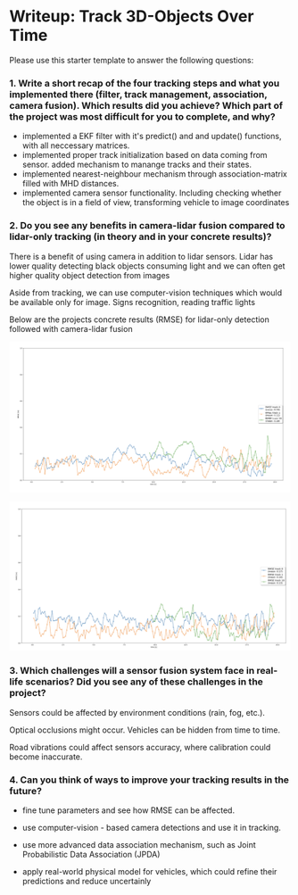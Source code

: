 # Writeup: Track 3D-Objects Over Time

Please use this starter template to answer the following questions:

### 1. Write a short recap of the four tracking steps and what you implemented there (filter, track management, association, camera fusion). Which results did you achieve? Which part of the project was most difficult for you to complete, and why?

- implemented a EKF filter with it's predict() and and update() functions, with all neccessary matrices.
- implemented proper track initialization based on data coming from sensor. added mechanism to manange tracks and their states.
- implemented nearest-neighbour mechanism through association-matrix filled with MHD distances.
- implemented camera sensor functionality. Including checking whether the object is in a field of view, transforming vehicle to image coordinates

### 2. Do you see any benefits in camera-lidar fusion compared to lidar-only tracking (in theory and in your concrete results)?

There is a benefit of using camera in addition to lidar sensors. Lidar has lower quality detecting black objects consuming light and we can often get higher quality object detection from images

Aside from tracking, we can use computer-vision techniques which would be available only for image. Signs recognition, reading traffic lights

Below are the projects concrete results (RMSE) for lidar-only detection followed with camera-lidar fusion

![lidar-only](images/step3_association_rmse.png)

![lidar-camera-fusion](images/step4_fusion_rmse.png "image")

### 3. Which challenges will a sensor fusion system face in real-life scenarios? Did you see any of these challenges in the project?

Sensors could be affected by environment conditions (rain, fog, etc.).

Optical occlusions might occur. Vehicles can be hidden from time to time.

Road vibrations could affect sensors accuracy, where calibration could become inaccurate.

### 4. Can you think of ways to improve your tracking results in the future?

- fine tune parameters and see how RMSE can be affected.

- use computer-vision - based camera detections and use it in tracking.

- use more advanced data association mechanism, such as Joint Probabilistic Data Association (JPDA)

- apply real-world physical model for vehicles, which could refine their predictions and reduce uncertainly
